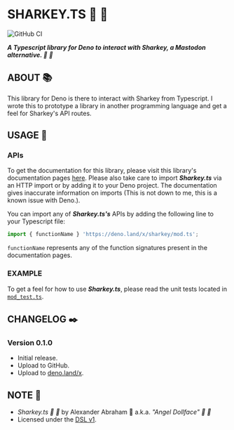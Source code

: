 # SHARKEY.TS :shark: :sauropod:

![GitHub CI](https://github.com/angeldollface/sharkey.ts/actions/workflows/deno.yml/badge.svg)

***A Typescript library for Deno to interact with Sharkey, a Mastodon alternative. :shark: :sauropod:***

## ABOUT :books:

This library for Deno is there to interact with Sharkey from Typescript. I wrote this to prototype a library in another programming language and get a feel for Sharkey's API routes.

## USAGE :hammer:

### APIs

To get the documentation for this library, please visit this library's documentation pages [here](https://angeldollface.boo/sharkey.ts). Please also take care to import ***Sharkey.ts*** via an HTTP import or by adding it to your Deno project. The documentation gives inaccurate information on imports (This is not down to me, this is a known issue with Deno.).

You can import any of ***Sharkey.ts's*** APIs by adding the following line to your Typescript file:

```Typescript
import { functionName } 'https://deno.land/x/sharkey/mod.ts';
```

`functionName` represents any of the function signatures present in the documentation pages.

### EXAMPLE

To get a feel for how to use ***Sharkey.ts***, please read the unit tests located in [`mod_test.ts`](mod_test.ts).

## CHANGELOG :black_nib:

### Version 0.1.0

- Initial release.
- Upload to GitHub.
- Upload to [deno.land/x](https://deno.land/x).

## NOTE :scroll:

- *Sharkey.ts :shark: :sauropod:* by Alexander Abraham :black_heart: a.k.a. *"Angel Dollface" :dolls: :ribbon:*
- Licensed under the [DSL v1](https://github.com/angeldollface/doll-software-license).
